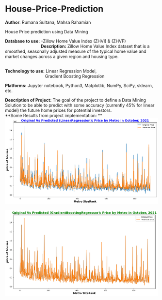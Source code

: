 # House-Price-Prediction
**Author**: Rumana Sultana, Mahsa Rahamian

House Price prediction using Data Mining

**Database to use:** -Zillow Home Value Index (ZHVI) & (ZHVF) <br /> 
&emsp;  &emsp;  &emsp;&emsp;  &emsp;  &emsp;&emsp; **Description:** Zillow Home Value Index dataset that is a smoothed, seasonally adjusted measure of the typical home value and market changes across a given region and housing type.<br />
&emsp;  &emsp; &emsp;  &emsp; &emsp;&emsp;  &emsp;<br />


**Technology to use:**  Linear Regression Model, <br />
                        &emsp; &emsp; &emsp; &emsp; &emsp; &emsp;&emsp;&emsp;Gradient Boosting Regression<br />

**Platforms:** Jupyter notebook, Python3, Matplotlib, NumPy, SciPy, sklearn, etc. 

**Description of Project:**  The goal of the project to define a Data Mining Solution to be able to predict with some accuracy (currently 45% for linear model) the future home prices for potential investors. 
<br /> **Some Results from project implementation: **
   &emsp;  &emsp;  &emsp;&emsp; &emsp;  &emsp;  &emsp;&emsp;   <img src="MetroResult1LR.png">
   &emsp;  &emsp;  &emsp;&emsp; &emsp;  &emsp;  &emsp;&emsp;   <img src="gradientresult.png">

